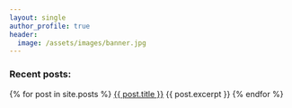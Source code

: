 ```yaml
---
layout: single
author_profile: true
header:
  image: /assets/images/banner.jpg
---
```


### Recent posts:

{% for post in site.posts %}
  <a href="{{ post.url }}">{{ post.title }}</a>
  {{ post.excerpt }}
{% endfor %}
